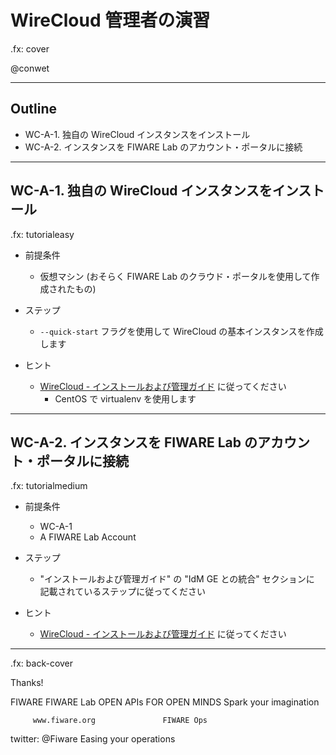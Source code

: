 # WireCloud 管理者の演習

.fx: cover

@conwet

---

<!-- SLIDE 2 -->
## Outline

- WC-A-1. 独自の WireCloud インスタンスをインストール
- WC-A-2. インスタンスを FIWARE Lab のアカウント・ポータルに接続

---
<!-- SLIDE 3 -->
## WC-A-1. 独自の WireCloud インスタンスをインストール

.fx: tutorialeasy

- 前提条件

    - 仮想マシン (おそらく FIWARE Lab のクラウド・ポータルを使用して作成されたもの)

- ステップ

    - `--quick-start` フラグを使用して WireCloud の基本インスタンスを作成します

- ヒント

    - [WireCloud - インストールおよび管理ガイド](https://forge.fiware.org/plugins/mediawiki/wiki/fiware/index.php/Application_Mashup_-_Wirecloud_-_Installation_and_Administration_Guide)
      に従ってください
        - CentOS で virtualenv を使用します

---
<!-- SLIDE 4 -->
## WC-A-2. インスタンスを FIWARE Lab のアカウント・ポータルに接続

.fx: tutorialmedium

- 前提条件

    - WC-A-1
    - A FIWARE Lab Account

- ステップ

    - "インストールおよび管理ガイド" の  "IdM GE との統合" セクションに
      記載されているステップに従ってください

- ヒント

    - [WireCloud - インストールおよび管理ガイド](https://forge.fiware.org/plugins/mediawiki/wiki/fiware/index.php/Application_Mashup_-_Wirecloud_-_Installation_and_Administration_Guide)
      に従ってください

---

.fx: back-cover

Thanks!

FIWARE                                FIWARE Lab
OPEN APIs FOR OPEN MINDS              Spark your imagination

         www.fiware.org               FIWARE Ops
twitter: @Fiware                      Easing your operations

